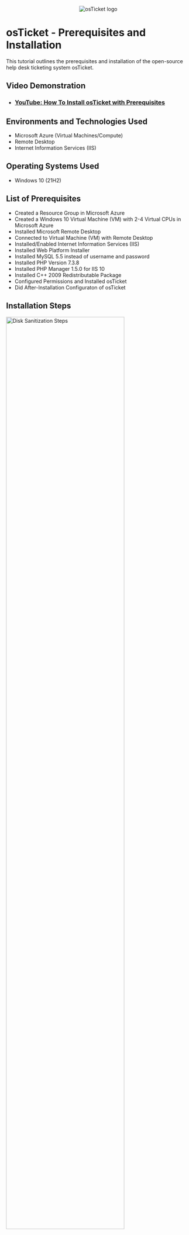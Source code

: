 <p align="center">
<img src="https://i.imgur.com/Clzj7Xs.png" alt="osTicket logo"/>
</p>

<h1>osTicket - Prerequisites and Installation</h1>
This tutorial outlines the prerequisites and installation of the open-source help desk ticketing system osTicket.<br />

<h2>Video Demonstration</h2>

- ### [YouTube: How To Install osTicket with Prerequisites](https://www.youtube.com)

<h2>Environments and Technologies Used</h2>

- Microsoft Azure (Virtual Machines/Compute)
- Remote Desktop
- Internet Information Services (IIS)

<h2>Operating Systems Used </h2>

- Windows 10</b> (21H2)

<h2>List of Prerequisites</h2>

- Created a Resource Group in Microsoft Azure 
- Created a Windows 10 Virtual Machine (VM) with 2-4 Virtual CPUs in Microsoft Azure
- Installed Microsoft Remote Desktop
- Connected to Virtual Machine (VM) with Remote Desktop
- Installed/Enabled Internet Information Services (IIS)
- Installed Web Platform Installer
- Installed MySQL 5.5 instead of username and password
- Installed PHP Version 7.3.8
- Installed PHP Manager 1.5.0 for IIS 10
- Installed C++ 2009 Redistributable Package
- Configured Permissions and Installed osTicket
- Did After-Installation Configuraton of osTicket

<h2>Installation Steps</h2>

<p>
<img src="https://imgur.com/PV6UpRw.png" height="80%" width="80%" alt="Disk Sanitization Steps"/>
</p>
<p>
Created Resource Group in Microsoft Azure - RG-osTicket.
</p>
<br />
hbgcjgj
<p>
<img src="https://i.imgur.com/DJmEXEB.png" height="80%" width="80%" alt="Disk Sanitization Steps"/>
</p>
<p>
Lorem ipsum dolor sit amet, consectetur adipiscing elit, sed do eiusmod tempor incididunt ut labore et dolore magna aliqua. Ut enim ad minim veniam, quis nostrud exercitation ullamco laboris nisi ut aliquip ex ea commodo consequat. Duis aute irure dolor in reprehenderit in voluptate velit esse cillum dolore eu fugiat nulla pariatur.
</p>
<br />

<p>
<img src="https://i.imgur.com/DJmEXEB.png" height="80%" width="80%" alt="Disk Sanitization Steps"/>
</p>
<p>
Lorem ipsum dolor sit amet, consectetur adipiscing elit, sed do eiusmod tempor incididunt ut labore et dolore magna aliqua. Ut enim ad minim veniam, quis nostrud exercitation ullamco laboris nisi ut aliquip ex ea commodo consequat. Duis aute irure dolor in reprehenderit in voluptate velit esse cillum dolore eu fugiat nulla pariatur.
</p>
<br />
